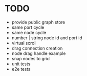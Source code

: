 # TODO

- provide public graph store
- same port cycle
- same node cycle
- number | string node id and port id
- virtual scroll
- drag connection creation
- node drag handle example
- snap nodes to grid
- unit tests
- e2e tests
